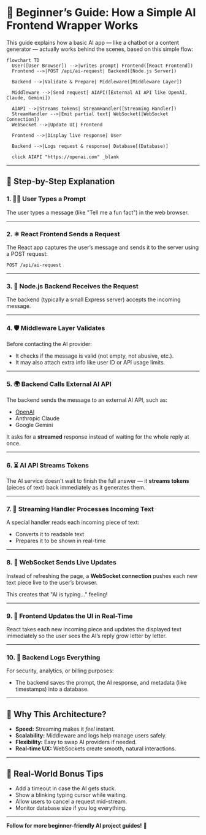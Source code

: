 # 🌟 Beginner’s Guide: How a Simple AI Frontend Wrapper Works

This guide explains how a basic AI app — like a chatbot or a content generator — actually works behind the scenes, based on this simple flow:

```mermaid
flowchart TD
  User([User Browser]) -->|writes prompt| Frontend([React Frontend])
  Frontend -->|POST /api/ai-request| Backend([Node.js Server])
  
  Backend -->|Validate & Prepare| Middleware([Middleware Layer])
  
  Middleware -->|Send request| AIAPI([External AI API like OpenAI, Claude, Gemini])
  
  AIAPI -->|Streams tokens| StreamHandler([Streaming Handler])
  StreamHandler -->|Emit partial text| WebSocket([WebSocket Connection])
  WebSocket -->|Update UI| Frontend
  
  Frontend -->|Display live response| User
  
  Backend -->|Logs request & response| Database[(Database)]
  
  click AIAPI "https://openai.com" _blank
```

---

## 🔵 Step-by-Step Explanation

### 1. 🧑‍💻 User Types a Prompt
The user types a message (like "Tell me a fun fact") in the web browser.

---

### 2. ⚛️ React Frontend Sends a Request
The React app captures the user’s message and sends it to the server using a POST request:
```
POST /api/ai-request
```

---

### 3. 🚀 Node.js Backend Receives the Request
The backend (typically a small Express server) accepts the incoming message.

---

### 4. 🛡️ Middleware Layer Validates
Before contacting the AI provider:
- It checks if the message is valid (not empty, not abusive, etc.).
- It may also attach extra info like user ID or API usage limits.

---

### 5. 🌍 Backend Calls External AI API
The backend sends the message to an external AI API, such as:
- [OpenAI](https://openai.com)
- Anthropic Claude
- Google Gemini

It asks for a **streamed** response instead of waiting for the whole reply at once.

---

### 6. ⏳ AI API Streams Tokens
The AI service doesn't wait to finish the full answer — it **streams tokens** (pieces of text) back immediately as it generates them.

---

### 7. 🔁 Streaming Handler Processes Incoming Text
A special handler reads each incoming piece of text:
- Converts it to readable text
- Prepares it to be shown in real-time

---

### 8. 🔗 WebSocket Sends Live Updates
Instead of refreshing the page, a **WebSocket connection** pushes each new text piece live to the user’s browser.

This creates that "AI is typing..." feeling!

---

### 9. 🎯 Frontend Updates the UI in Real-Time
React takes each new incoming piece and updates the displayed text immediately so the user sees the AI’s reply grow letter by letter.

---

### 10. 📜 Backend Logs Everything
For security, analytics, or billing purposes:
- The backend saves the prompt, the AI response, and metadata (like timestamps) into a database.

---

## 🧠 Why This Architecture?
- **Speed:** Streaming makes it *feel* instant.
- **Scalability:** Middleware and logs help manage users safely.
- **Flexibility:** Easy to swap AI providers if needed.
- **Real-time UX:** WebSockets create smooth, natural interactions.

---

## 🚀 Real-World Bonus Tips
- Add a timeout in case the AI gets stuck.
- Show a blinking typing cursor while waiting.
- Allow users to cancel a request mid-stream.
- Monitor database size if you log everything.

---

**Follow for more beginner-friendly AI project guides!** 🚀
